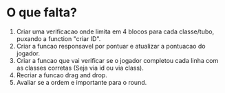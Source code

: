 # O que falta?

1. Criar uma verificacao onde limita em 4 blocos para cada classe/tubo, puxando a function "criar ID".
3. Criar a funcao responsavel por pontuar e atualizar a pontuacao do jogador.
4. Criar a funcao que vai verificar se o jogador completou cada linha com as classes corretas (Seja via id ou via class).
5. Recriar a funcao drag and drop.
6. Avaliar se a ordem e importante para o round.

